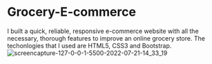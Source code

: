 # Grocery-E-commerce
I built a quick, reliable, responsive e-commerce website with all the necessary, thorough features to improve an online grocery store. The techonlogies that I used are HTML5, CSS3 and Bootstrap.
![screencapture-127-0-0-1-5500-2022-07-21-14_33_19](https://user-images.githubusercontent.com/104890083/180214419-f3a7dbae-e15f-4725-b8e6-c98847009ec0.png)

